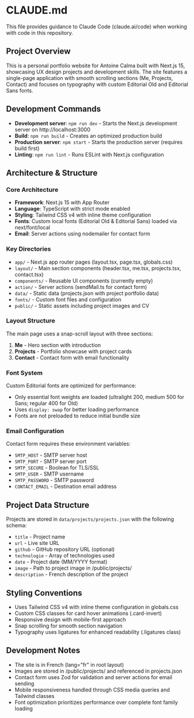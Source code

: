 # CLAUDE.md

This file provides guidance to Claude Code (claude.ai/code) when working with code in this repository.

## Project Overview

This is a personal portfolio website for Antoine Calma built with Next.js 15, showcasing UX design projects and development skills. The site features a single-page application with smooth scrolling sections (Me, Projects, Contact) and focuses on typography with custom Editorial Old and Editorial Sans fonts.

## Development Commands

- **Development server**: `npm run dev` - Starts the Next.js development server on http://localhost:3000
- **Build**: `npm run build` - Creates an optimized production build
- **Production server**: `npm start` - Starts the production server (requires build first)
- **Linting**: `npm run lint` - Runs ESLint with Next.js configuration

## Architecture & Structure

### Core Architecture
- **Framework**: Next.js 15 with App Router
- **Language**: TypeScript with strict mode enabled
- **Styling**: Tailwind CSS v4 with inline theme configuration
- **Fonts**: Custom local fonts (Editorial Old & Editorial Sans) loaded via next/font/local
- **Email**: Server actions using nodemailer for contact form

### Key Directories
- `app/` - Next.js app router pages (layout.tsx, page.tsx, globals.css)
- `layout/` - Main section components (header.tsx, me.tsx, projects.tsx, contact.tsx)
- `components/` - Reusable UI components (currently empty)
- `action/` - Server actions (sendMail.ts for contact form)
- `data/` - Static data (projects.json with project portfolio data)
- `fonts/` - Custom font files and configuration
- `public/` - Static assets including project images and CV

### Layout Structure
The main page uses a snap-scroll layout with three sections:
1. **Me** - Hero section with introduction
2. **Projects** - Portfolio showcase with project cards
3. **Contact** - Contact form with email functionality

### Font System
Custom Editorial fonts are optimized for performance:
- Only essential font weights are loaded (ultralight 200, medium 500 for Sans; regular 400 for Old)
- Uses `display: swap` for better loading performance
- Fonts are not preloaded to reduce initial bundle size

### Email Configuration
Contact form requires these environment variables:
- `SMTP_HOST` - SMTP server host
- `SMTP_PORT` - SMTP server port
- `SMTP_SECURE` - Boolean for TLS/SSL
- `SMTP_USER` - SMTP username
- `SMTP_PASSWORD` - SMTP password
- `CONTACT_EMAIL` - Destination email address

## Project Data Structure

Projects are stored in `data/projects/projects.json` with the following schema:
- `title` - Project name
- `url` - Live site URL
- `github` - GitHub repository URL (optional)
- `technologie` - Array of technologies used
- `date` - Project date (MM/YYYY format)
- `image` - Path to project image in /public/projects/
- `description` - French description of the project

## Styling Conventions

- Uses Tailwind CSS v4 with inline theme configuration in globals.css
- Custom CSS classes for card hover animations (.card-invert)
- Responsive design with mobile-first approach
- Snap scrolling for smooth section navigation
- Typography uses ligatures for enhanced readability (.ligatures class)

## Development Notes

- The site is in French (lang="fr" in root layout)
- Images are stored in /public/projects/ and referenced in projects.json
- Contact form uses Zod for validation and server actions for email sending
- Mobile responsiveness handled through CSS media queries and Tailwind classes
- Font optimization prioritizes performance over complete font family loading